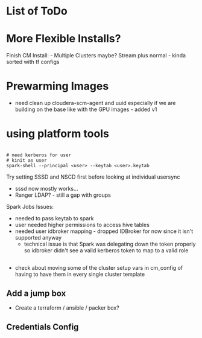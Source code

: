 # List of ToDo

# More Flexible Installs?
Finish CM Install:
    - Multiple Clusters maybe? Stream plus normal
    - kinda sorted with tf configs

# Prewarming Images

  - need clean up cloudera-scm-agent and uuid especially if we are building on the base like with the GPU images - added v1


# using platform tools

```{bash}

# need kerberos for user
# kinit as user
spark-shell --principal <user> --keytab <user>.keytab

```

Try setting SSSD and NSCD first before looking at individual usersync
- sssd now mostly works...
- Ranger LDAP? - still a gap with groups


Spark Jobs Issues:
- needed to pass keytab to spark
- user needed higher permissions to access hive tables
- needed user idbroker mapping - dropped IDBroker for now since it isn't supported anyway
  - technical issue is that Spark was delegating down the token properly so idbroker didn't see a valid kerberos token to map to a valid role

##
- check about moving some of the cluster setup vars in cm_config of having to have them in every single cluster template

## Add a jump box

- Create a terraform / ansible / packer box?

## Credentials Config
  